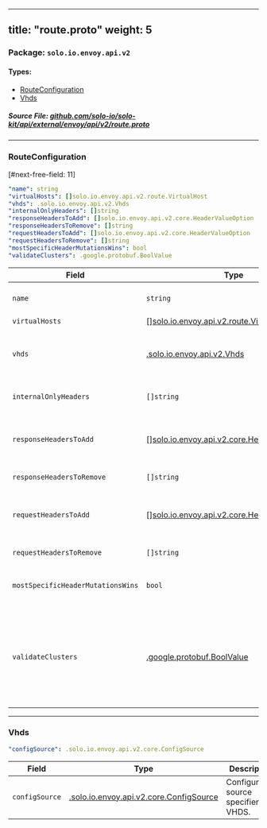 
---
title: "route.proto"
weight: 5
---

<!-- Code generated by solo-kit. DO NOT EDIT. -->


### Package: `solo.io.envoy.api.v2` 
#### Types:


- [RouteConfiguration](#routeconfiguration)
- [Vhds](#vhds)
  



##### Source File: [github.com/solo-io/solo-kit/api/external/envoy/api/v2/route.proto](https://github.com/solo-io/solo-kit/blob/master/api/external/envoy/api/v2/route.proto)





---
### RouteConfiguration

 
[#next-free-field: 11]

```yaml
"name": string
"virtualHosts": []solo.io.envoy.api.v2.route.VirtualHost
"vhds": .solo.io.envoy.api.v2.Vhds
"internalOnlyHeaders": []string
"responseHeadersToAdd": []solo.io.envoy.api.v2.core.HeaderValueOption
"responseHeadersToRemove": []string
"requestHeadersToAdd": []solo.io.envoy.api.v2.core.HeaderValueOption
"requestHeadersToRemove": []string
"mostSpecificHeaderMutationsWins": bool
"validateClusters": .google.protobuf.BoolValue

```

| Field | Type | Description |
| ----- | ---- | ----------- | 
| `name` | `string` | The name of the route configuration. For example, it might match :ref:`route_config_name <envoy_api_field_config.filter.network.http_connection_manager.v2.Rds.route_config_name>` in :ref:`envoy_api_msg_config.filter.network.http_connection_manager.v2.Rds`. |
| `virtualHosts` | [[]solo.io.envoy.api.v2.route.VirtualHost](../route/route_components.proto.sk/#virtualhost) | An array of virtual hosts that make up the route table. |
| `vhds` | [.solo.io.envoy.api.v2.Vhds](../route.proto.sk/#vhds) | An array of virtual hosts will be dynamically loaded via the VHDS API. Both *virtual_hosts* and *vhds* fields will be used when present. *virtual_hosts* can be used for a base routing table or for infrequently changing virtual hosts. *vhds* is used for on-demand discovery of virtual hosts. The contents of these two fields will be merged to generate a routing table for a given RouteConfiguration, with *vhds* derived configuration taking precedence. |
| `internalOnlyHeaders` | `[]string` | Optionally specifies a list of HTTP headers that the connection manager will consider to be internal only. If they are found on external requests they will be cleaned prior to filter invocation. See :ref:`config_http_conn_man_headers_x-envoy-internal` for more information. |
| `responseHeadersToAdd` | [[]solo.io.envoy.api.v2.core.HeaderValueOption](../core/base.proto.sk/#headervalueoption) | Specifies a list of HTTP headers that should be added to each response that the connection manager encodes. Headers specified at this level are applied after headers from any enclosed :ref:`envoy_api_msg_route.VirtualHost` or :ref:`envoy_api_msg_route.RouteAction`. For more information, including details on header value syntax, see the documentation on :ref:`custom request headers <config_http_conn_man_headers_custom_request_headers>`. |
| `responseHeadersToRemove` | `[]string` | Specifies a list of HTTP headers that should be removed from each response that the connection manager encodes. |
| `requestHeadersToAdd` | [[]solo.io.envoy.api.v2.core.HeaderValueOption](../core/base.proto.sk/#headervalueoption) | Specifies a list of HTTP headers that should be added to each request routed by the HTTP connection manager. Headers specified at this level are applied after headers from any enclosed :ref:`envoy_api_msg_route.VirtualHost` or :ref:`envoy_api_msg_route.RouteAction`. For more information, including details on header value syntax, see the documentation on :ref:`custom request headers <config_http_conn_man_headers_custom_request_headers>`. |
| `requestHeadersToRemove` | `[]string` | Specifies a list of HTTP headers that should be removed from each request routed by the HTTP connection manager. |
| `mostSpecificHeaderMutationsWins` | `bool` | By default, headers that should be added/removed are evaluated from most to least specific: * route level * virtual host level * connection manager level To allow setting overrides at the route or virtual host level, this order can be reversed by setting this option to true. Defaults to false. [#next-major-version: In the v3 API, this will default to true.]. |
| `validateClusters` | [.google.protobuf.BoolValue](https://developers.google.com/protocol-buffers/docs/reference/csharp/class/google/protobuf/well-known-types/bool-value) | An optional boolean that specifies whether the clusters that the route table refers to will be validated by the cluster manager. If set to true and a route refers to a non-existent cluster, the route table will not load. If set to false and a route refers to a non-existent cluster, the route table will load and the router filter will return a 404 if the route is selected at runtime. This setting defaults to true if the route table is statically defined via the :ref:`route_config <envoy_api_field_config.filter.network.http_connection_manager.v2.HttpConnectionManager.route_config>` option. This setting default to false if the route table is loaded dynamically via the :ref:`rds <envoy_api_field_config.filter.network.http_connection_manager.v2.HttpConnectionManager.rds>` option. Users may wish to override the default behavior in certain cases (for example when using CDS with a static route table). |




---
### Vhds



```yaml
"configSource": .solo.io.envoy.api.v2.core.ConfigSource

```

| Field | Type | Description |
| ----- | ---- | ----------- | 
| `configSource` | [.solo.io.envoy.api.v2.core.ConfigSource](../core/config_source.proto.sk/#configsource) | Configuration source specifier for VHDS. |





<!-- Start of HubSpot Embed Code -->
<script type="text/javascript" id="hs-script-loader" async defer src="//js.hs-scripts.com/5130874.js"></script>
<!-- End of HubSpot Embed Code -->

